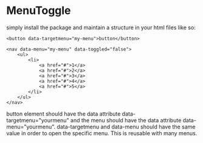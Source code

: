 # MenuToggle

simply install the package and maintain a structure in your html files like so:

```
<button data-targetmenu="my-menu">button</button>

<nav data-menu="my-menu" data-toggled="false">
	<ul>
		<li>
			<a href="#">1</a>
			<a href="#">2</a>
			<a href="#">3</a>
			<a href="#">4</a>
			<a href="#">5</a>
		</li>
	</ul>
</nav>
```

button element should have the data attribute data-targetmenu="yourmenu" and the menu should have the data attribute data-menu="yourmenu". data-targetmenu and data-menu should have the same value in order to open the specific menu. This is reusable with many menus.